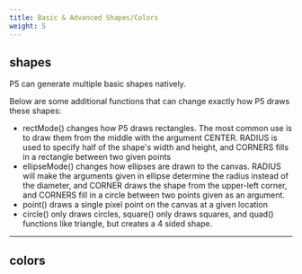 ```yaml
---
title: Basic & Advanced Shapes/Colors
weight: 5
---
```

## shapes

P5 can generate multiple basic shapes natively.

Below are some additional functions that can change exactly how P5 draws these shapes:

* rectMode() changes how P5 draws rectangles. The most common use is to draw them from the middle with the argument CENTER. RADIUS is used to specify half of the shape's width and height, and CORNERS fills in a rectangle between two given points
* ellipseMode() changes how ellipses are drawn to the canvas. RADIUS will make the arguments given in ellipse determine the radius instead of the diameter, and CORNER draws the shape from the upper-left corner, and CORNERS fill in a circle between two points given as an argument.
* point() draws a single pixel point on the canvas at a given location
* circle() only draws circles, square() only draws squares, and quad() functions like triangle, but creates a 4 sided shape.

---

## colors
